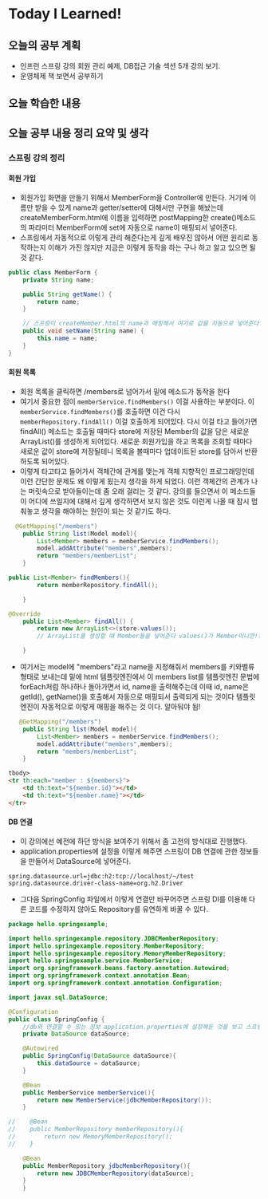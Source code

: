# Today I Learned!
## 오늘의 공부 계획
* 인프런 스프링 강의 회원 관리 예제, DB접근 기술 섹션 5개 강의 보기.
* 운영체제 책 보면서 공부하기

## 오늘 학습한 내용
## 오늘 공부 내용 정리 요약 및 생각
### 스프링 강의 정리
#### 회원 가입
* 회원가입 화면을 만들기 위해서 MemberForm을 Controller에 만든다. 거기에 이름만 받을 수 있게
name과 getter/setter에 대해서만 구현을 해놨는데 createMemberForm.html에 이름을 입력하면
postMapping한 create()메소드의 파라미터 MemberForm에 set에 자동으로 name이 매핑되서 넣어준다.
* 스프링에서 자동적으로 이렇게 관리 해준다는게 깊게 배우진 않아서 어떤 원리로 동작하는지 이해가 가진 않지만
지금은 이렇게 동작을 하는 구나 하고 알고 있으면 될 것 같다. 
```java
public class MemberForm {
    private String name;

    public String getName() {
        return name;
    }

    // 스프링이 createMember.html의 name과 매핑해서 여기로 값을 자동으로 넣어준다.
    public void setName(String name) {
        this.name = name;
    }
}
```

#### 회원 목록
* 회원 목록을 클릭하면 /members로 넘어가서 밑에 메소드가 동작을 한다
* 여기서 중요한 점이 `memberService.findMembers()` 이걸 사용하는 부분이다.
이 `memberService.findMembers()`를 호출하면 이건 다시 `memberRepository.findAll()` 이걸 호출하게 되어있다.
다시 이걸 타고 들어가면 findAll() 메소드는 호출될 때마다 store에 저장된 Member의 값을 담은 
새로운 ArrayList()를 생성하게 되어있다. 새로운 회원가입을 하고 목록을 조회할 때마다 새로운 값이 store에 저장될테니 
목록을 볼때마다 업데이트된 store를 담아서 반환하도록 되어있다. 
* 이렇게 타고타고 들어가서 객체간에 관계를 맺는게 객체 지향적인 프로그래밍인데 이런 간단한 문제도
왜 이렇게 됬는지 생각을 하게 되었다. 이런 객체간의 관계가 나는 머릿속으로 받아들이는데 좀 오래 걸리는 것 같다.
강의를 들으면서 이 메소드들이 어디에 쓰일지에 대해서 깊게 생각하면서 보지 않은 것도 이런게 나올 때 잠시 멈춰놓고 생각을
해야하는 원인이 되는 것 같기도 하다.  
```java
  @GetMapping("/members")
    public String list(Model model){
        List<Member> members = memberService.findMembers();
        model.addAttribute("members",members);
        return "members/memberList";
    }
```
```java
public List<Member> findMembers(){
        return memberRepository.findAll();

    }
```
```java
@Override
    public List<Member> findAll() {
        return new ArrayList<>(store.values());
        // ArrayList를 생성할 때 Member들을 넣어준다 values()가 Member이니깐!!!!!

    }
```


* 여기서는 model에 "members"라고 name을 지정해줘서 members를 키와벨류 형태로 보내는데
밑에 html 템플릿엔진에서 이 members list를 템플릿엔진 문법에 forEach처럼 하나하나 돌아가면서
id, name을 출력해주는데 이때 id, name은 getId(), getName()을 호출해서 자동으로 매핑되서 출력되게 되는 것이다
템플릿 엔진이 자동적으로 이렇게 매핑을 해주는 것 이다. 알아둬야 됨!
```java
   @GetMapping("/members")
    public String list(Model model){
        List<Member> members = memberService.findMembers();
        model.addAttribute("members",members);
        return "members/memberList";
    }
```

```html
tbody>
<tr th:each="member : ${members}">
    <td th:text="${member.id}"></td>
    <td th:text="${member.name}"></td>
</tr>
```

#### DB 연결
* 이 강의에선 예전에 하던 방식을 보여주기 위해서 좀 고전의 방식대로 진행했다.
* application.properties에 설정을 이렇게 해주면 스프링이 DB 연결에 관한 정보들을 만들어서 DataSource에 넣어준다.

``` text
spring.datasource.url=jdbc:h2:tcp://localhost/~/test
spring.datasource.driver-class-name=org.h2.Driver
```

* 그다음 SpringConfig 파일에서 이렇게 연결만 바꾸어주면
스프링 DI를 이용해 다른 코드를 수정하지 않아도 Repository를 유연하게 바꿀 수 있다.
```java
package hello.springexample;

import hello.springexample.repository.JDBCMemberRepository;
import hello.springexample.repository.MemberRepository;
import hello.springexample.repository.MemoryMemberRepository;
import hello.springexample.service.MemberService;
import org.springframework.beans.factory.annotation.Autowired;
import org.springframework.context.annotation.Bean;
import org.springframework.context.annotation.Configuration;

import javax.sql.DataSource;

@Configuration
public class SpringConfig {
    //db와 연결할 수 있는 정보 application.properties에 설정해둔 것을 보고 스프링에서 연결할 수 있는 정보를 만들어준다.
    private DataSource dataSource;

    @Autowired
    public SpringConfig(DataSource dataSource){
        this.dataSource = dataSource;
    }

    @Bean
    public MemberService memberService(){
        return new MemberService(jdbcMemberRepository());
    }

//    @Bean
//    public MemberRepository memberRepository(){
//        return new MemoryMemberRepository();
//    }

    @Bean
    public MemberRepository jdbcMemberRepository(){
        return new JDBCMemberRepository(dataSource);
    }
    }

```